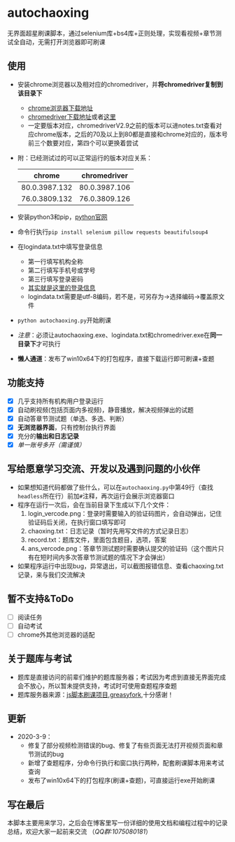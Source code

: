 # autochaoxing
无界面超星刷课脚本，通过selenium库+bs4库+正则处理，实现看视频+章节测试全自动，无需打开浏览器即可刷课

## 使用
- 安装chrome浏览器以及相对应的chromedriver，并**将chromedriver复制到该目录下**
    - [chrome浏览器下载地址](https://www.google.cn/chrome/)
    - [chromedriver下载地址](http://npm.taobao.org/mirrors/chromedriver/)或者[这里](http://chromedriver.storage.googleapis.com/index.html)
    - 一定要版本对应，chromedriverV2.9之前的版本可以进notes.txt查看对应chrome版本，之后的70及以上到80都是直接和chrome对应的，版本号前三个数要对应，第四个可以更换着尝试
    
- 附：已经测试过的可以正常运行的版本对应关系：

     |chrome | chromedriver |
     :-:|:-:
     |80.0.3987.132 | 80.0.3987.106|
     |76.0.3809.132 | 76.0.3809.126|
     
- 安装python3和pip，[python官网](https://www.python.org)

- 命令行执行`pip install selenium pillow requests beautifulsoup4`

- 在logindata.txt中填写登录信息
    - 第一行填写机构全称
    - 第二行填写手机号或学号
    - 第三行填写登录密码
    - [其实就是这里的登录信息](https://passport2.chaoxing.com/login?refer=http://i.mooc.chaoxing.com)
    - logindata.txt需要是utf-8编码，若不是，可另存为->选择编码->覆盖原文件
    
- `python autochaoxing.py`开始刷课

- *注意*：必须让autochaoxing.exe、logindata.txt和chromedriver.exe在**同一目录下**才可执行

- **懒人通道**：发布了win10x64下的打包程序，直接下载运行即可刷课+查题

## 功能支持

- [x] 几乎支持所有机构用户登录运行
- [x] 自动刷视频(包括页面内多视频)，静音播放，解决视频弹出的试题
- [x] 自动答章节测试题（单选、多选、判断）
- [x] **无浏览器界面**，只有控制台执行界面
- [x] 充分的**输出和日志记录**
- [x] *单一账号多开（需谨慎）*

## 写给愿意学习交流、开发以及遇到问题的小伙伴
- 如果想知道代码都做了些什么，可以在`autochaoxing.py`中第49行（查找`headless`所在行）前加`#`注释，再次运行会展示浏览器窗口
- 程序在运行一次后，会在当前目录下生成以下几个文件：
  1. login_vercode.png：登录时需要输入的验证码图片，会自动弹出，记住验证码后关闭，在执行窗口填写即可
  2. chaoxing.txt：日志记录（暂时先用写文件的方式记录日志）
  3. record.txt：题库文件，里面包含题目，选项，答案
  4. ans_vercode.png：答章节测试题时需要确认提交的验证码（这个图片只有在短时间内多次答章节测试题的情况下才会弹出）
- 如果程序运行中出现bug，异常退出，可以截图报错信息、查看chaoxing.txt记录，来与我们交流解决


## 暂不支持&ToDo
 - [ ] 阅读任务
 - [ ] 自动考试
 - [ ] chrome外其他浏览器的适配

## 关于题库与考试
 - 题库是直接访问的前辈们维护的题库服务器；考试因为考虑到直接无界面完成会不放心，所以暂未提供支持，考试时可使用查题程序查题
 - 题库服务器来源：[js脚本刷课项目](https://github.com/CodFrm/cxmooc-tools),[greasyfork](https://greasyfork.org/zh-CN/scripts/369625-%E8%B6%85%E6%98%9F%E7%BD%91%E8%AF%BE%E5%8A%A9%E6%89%8B),十分感谢！

## 更新
 - 2020-3-9：
   - 修复了部分视频检测错误的bug、修复了有些页面无法打开视频页面和章节测试的bug
   - 新增了查题程序，分命令行执行和窗口执行两种，配套刷课脚本用来考试查询
   - 发布了win10x64下的打包程序(刷课+查题)，可直接运行exe开始刷课


## 写在最后
本脚本主要用来学习，之后会在博客里写一份详细的使用文档和编程过程中的记录总结，欢迎大家一起前来交流
（*QQ群:1075080181*）

